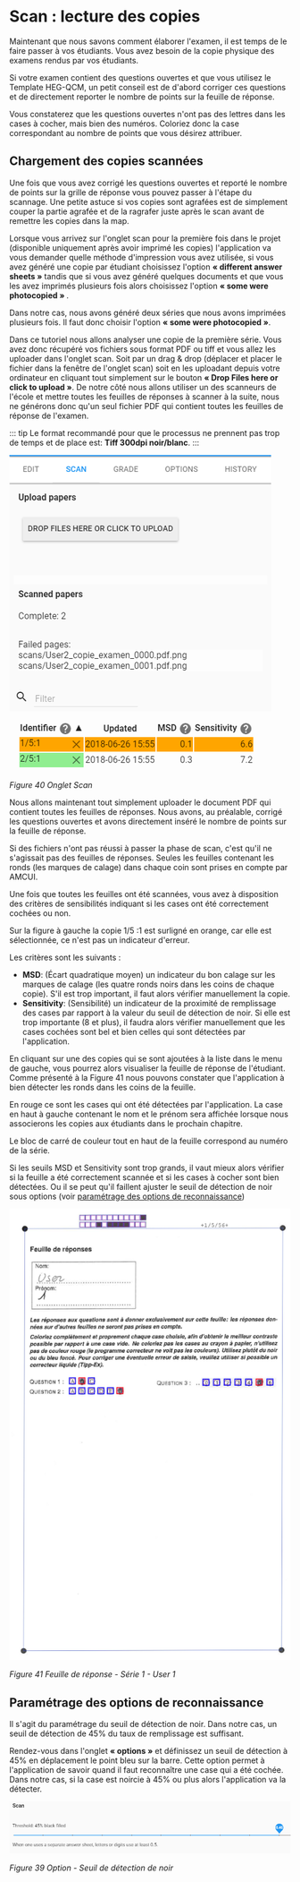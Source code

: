 # Scan : lecture des copies

Maintenant que nous savons comment élaborer l'examen, il est temps de le faire passer à vos étudiants. Vous avez besoin de la copie physique des examens rendus par vos étudiants.

Si votre examen contient des questions ouvertes et que vous utilisez le Template HEG-QCM, un petit conseil est de d'abord corriger ces questions et de directement reporter le nombre de points sur la feuille de réponse.

Vous constaterez que les questions ouvertes n'ont pas des lettres dans les cases à cocher, mais bien des numéros. Coloriez donc la case correspondant au nombre de points que vous désirez attribuer.


## Chargement des copies scannées

Une fois que vous avez corrigé les questions ouvertes et reporté le nombre de points sur la grille de réponse vous pouvez passer à l'étape du scannage. Une petite astuce si vos copies sont agrafées est de simplement couper la partie agrafée et de la ragrafer juste après le scan avant de remettre les copies dans la map.

Lorsque vous arrivez sur l'onglet scan pour la première fois dans le projet (disponible uniquement après avoir imprimé les copies) l'application va vous demander quelle méthode d'impression vous avez utilisée, si vous avez généré une copie par étudiant choisissez l'option **« different answer sheets »** tandis que si vous avez généré quelques documents et que vous les avez imprimés plusieurs fois alors choisissez l'option **« some were photocopied »** _._

Dans notre cas, nous avons généré deux séries que nous avons imprimées plusieurs fois. Il faut donc choisir l'option **« some were photocopied »**.

Dans ce tutoriel nous allons analyser une copie de la première série. Vous avez donc récupéré vos fichiers sous format PDF ou tiff et vous allez les uploader dans l'onglet scan. Soit par un drag &amp; drop (déplacer et placer le fichier dans la fenêtre de l'onglet scan) soit en les uploadant depuis votre ordinateur en cliquant tout simplement sur le bouton **« Drop Files here or click to upload »**. De notre côté nous allons utiliser un des scanneurs de l'école et mettre toutes les feuilles de réponses à scanner à la suite, nous ne générons donc qu'un seul fichier PDF qui contient toutes les feuilles de réponse de l'examen.

::: tip
Le format recommandé pour que le processus ne prennent pas trop de temps et de place est: **Tiff 300dpi noir/blanc**.
:::

 ![scan_wrong](./assets/scan_wrong.png)

 *Figure 40 Onglet Scan*

Nous allons maintenant tout simplement uploader le document PDF qui contient toutes les feuilles de réponses. Nous avons, au préalable, corrigé les questions ouvertes et avons directement inséré le nombre de points sur la feuille de réponse.

Si des fichiers n'ont pas réussi à passer la phase de scan, c'est qu'il ne s'agissait pas des feuilles de réponses. Seules les feuilles contenant les ronds (les marques de calage) dans chaque coin sont prises en compte par AMCUI.

Une fois que toutes les feuilles ont été scannées, vous avez à disposition des critères de sensibilités indiquant si les cases ont été correctement cochées ou non.

Sur la figure à gauche la copie 1/5 :1 est surligné en orange, car elle est sélectionnée, ce n'est pas un indicateur d'erreur.

Les critères sont les suivants :

- **MSD**: (Écart quadratique moyen) un indicateur du bon calage sur les marques de calage (les quatre ronds noirs dans les coins de chaque copie). S'il est trop important, il faut alors vérifier manuellement la copie.
- **Sensitivity**: (Sensibilité) un indicateur de la proximité de remplissage des cases par rapport à la valeur du seuil de détection de noir. Si elle est trop importante (8 et plus), il faudra alors vérifier manuellement que les cases cochées sont bel et bien celles qui sont détectées par l'application.

En cliquant sur une des copies qui se sont ajoutées à la liste dans le menu de gauche, vous pourrez alors visualiser la feuille de réponse de l'étudiant. Comme présenté à la Figure 41 nous pouvons constater que l'application à bien détecter les ronds dans les coins de la feuille.

En rouge ce sont les cases qui ont été détectées par l'application. La case en haut à gauche contenant le nom et le prénom sera affichée lorsque nous associerons les copies aux étudiants dans le prochain chapitre.

Le bloc de carré de couleur tout en haut de la feuille correspond au numéro de la série.

Si les seuils MSD et Sensitivity sont trop grands, il vaut mieux alors vérifier si la feuille a été correctement scannée et si les cases à cocher sont bien détectées.
Ou il se peut qu'il faillent ajuster le seuil de détection de noir sous options (voir [paramétrage des options de reconnaissance](scan.html#parametrage-des-options-de-reconnaissance))

 ![scan_preview](./assets/scan_preview.png)

*Figure 41 Feuille de réponse - Série 1 - User 1*

## Paramétrage des options de reconnaissance

Il s'agit du paramétrage du seuil de détection de noir. Dans notre cas, un seuil de détection de 45% du taux de remplissage est suffisant.

Rendez-vous dans l'onglet **« options »** et définissez un seuil de détection à 45% en déplacement le point bleu sur la barre. Cette option permet à l'application de savoir quand il faut reconnaître une case qui a été cochée. Dans notre cas, si la case est noircie à 45% ou plus alors l'application va la détecter.

 ![options_scan_thickness](./assets/options_scan_thickness.png)

*Figure 39 Option - Seuil de détection de noir*

